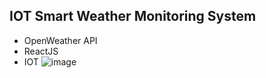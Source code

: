 ## IOT Smart Weather Monitoring System
- OpenWeather API
- ReactJS
- IOT 
![image](https://user-images.githubusercontent.com/79497113/163045073-8df19152-bee9-4cdb-95c0-1ce56d4c4b08.png)
